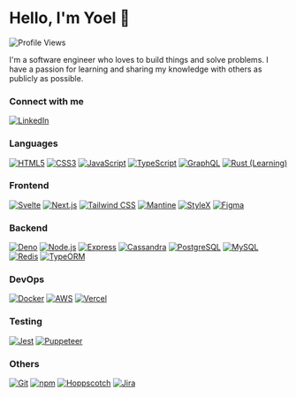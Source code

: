 # Hello, I'm Yoel 👋

![Profile Views](https://komarev.com/ghpvc/?username=yoel0&color=green)

I'm a software engineer who loves to build things and solve problems. I have a passion for learning and sharing my knowledge with others as publicly as possible.

### Connect with me

<a href="https://www.linkedin.com/in/yoelmorad" target="_blank">
  <img src="https://img.shields.io/badge/LinkedIn-0077B5?style=flat&logo=linkedin&logoColor=white" alt="LinkedIn">
</a>

### Languages

[![HTML5](https://img.shields.io/badge/HTML5-E34F26?style=social&logo=html5)](https://developer.mozilla.org/en-US/docs/Web/Guide/HTML/HTML5)
[![CSS3](https://img.shields.io/badge/CSS3-1572B6?style=social&logo=css3)](https://developer.mozilla.org/en-US/docs/Web/CSS)
[![JavaScript](https://img.shields.io/badge/JavaScript-F7DF1E?style=social&logo=javascript&logoColor=black)](https://developer.mozilla.org/en-US/docs/Web/JavaScript)
[![TypeScript](https://img.shields.io/badge/TypeScript-007ACC?style=social&logo=typescript)](https://www.typescriptlang.org/)
[![GraphQL](https://img.shields.io/badge/GraphQL-E434AA?style=social&logo=graphql)](https://graphql.org/)
[![Rust (Learning)](https://img.shields.io/badge/Rust_(Learning)-000000?style=social&logo=rust)](https://www.rust-lang.org/)

### Frontend

[![Svelte](https://img.shields.io/badge/Svelte-FF3E00?style=social&logo=svelte)](https://svelte.dev/)
[![Next.js](https://img.shields.io/badge/Next.js-000000?style=social&logo=next.js)](https://nextjs.org/)
[![Tailwind CSS](https://img.shields.io/badge/Tailwind_CSS-38B2AC?style=social&logo=tailwind-css)](https://tailwindcss.com/)
[![Mantine](https://img.shields.io/badge/Mantine-38B2AC?style=social&logo=mantine)](https://mantine.dev/)
[![StyleX](https://img.shields.io/badge/StyleX-000000?style=flat&logoColor=WHITE)](https://stylexjs.com/)
[![Figma](https://img.shields.io/badge/Figma-F24E1E?style=social&logo=figma)](https://www.figma.com/)

### Backend

[![Deno](https://img.shields.io/badge/Deno-339933?style=social&logo=deno)](https://deno.com/)
[![Node.js](https://img.shields.io/badge/Node.js-339933?style=social&logo=node.js)](https://nodejs.org/)
[![Express](https://img.shields.io/badge/Express-000000?style=social&logo=express)](https://expressjs.com/)
[![Cassandra](https://img.shields.io/badge/Cassandra-1287B1?style=social&logo=apache-cassandra)](https://cassandra.apache.org/)
[![PostgreSQL](https://img.shields.io/badge/PostgreSQL-336791?style=social&logo=postgresql)](https://www.postgresql.org/)
[![MySQL](https://img.shields.io/badge/MySQL-4479A1?style=social&logo=mysql)](https://www.mysql.com/)
[![Redis](https://img.shields.io/badge/Redis-DC382D?style=social&logo=redis)](https://redis.io/)
[![TypeORM](https://img.shields.io/badge/TypeORM-FFA500?style=flat&logoColor=WHITE)](https://typeorm.io/)

### DevOps

[![Docker](https://img.shields.io/badge/Docker-2496ED?style=social&logo=docker)](https://www.docker.com/)
[![AWS](https://img.shields.io/badge/AWS-232F3E?style=social&logo=amazon-aws)](https://aws.amazon.com/)
[![Vercel](https://img.shields.io/badge/Vercel-000000?style=social&logo=vercel)](https://vercel.com/)

### Testing

[![Jest](https://img.shields.io/badge/Jest-C21325?style=social&logo=jest)](https://jestjs.io/)
[![Puppeteer](https://img.shields.io/badge/Puppeteer-40B5A4?style=social&logo=puppeteer)](https://pptr.dev/)

### Others

[![Git](https://img.shields.io/badge/Git-F05032?style=social&logo=git)](https://git-scm.com/)
[![npm](https://img.shields.io/badge/npm-CB3837?style=social&logo=npm)](https://www.npmjs.com/)
[![Hoppscotch](https://img.shields.io/badge/Insomnia-FF4081?style=social&logo=insomnia)](https://insomnia.rest/)
[![Jira](https://img.shields.io/badge/Jira-0052CC?style=social&logo=jira)](https://www.atlassian.com/software/jira)

<!--
**yoel0/yoel0** is a ✨ _special_ ✨ repository because its `README.md` (this file) appears on your GitHub profile.

Here are some ideas to get you started:

- 🔭 I’m currently working on ...
- 🌱 I’m currently learning ...
- 👯 I’m looking to collaborate on ...
- 🤔 I’m looking for help with ...
- 💬 Ask me about ...
- 📫 How to reach me: ...
- 😄 Pronouns: ...
- ⚡ Fun fact: ...
-->
